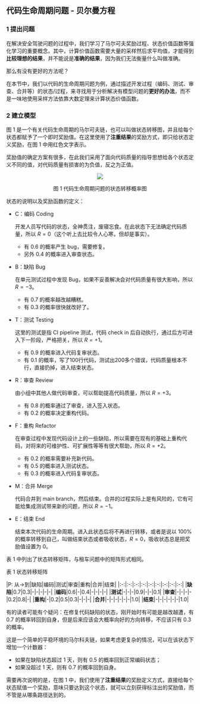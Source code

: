 ## 代码生命周期问题 - 贝尔曼方程

### 1 提出问题

在解决安全驾驶问题的过程中，我们学习了马尔可夫奖励过程、状态价值函数等强化学习的重要概念。其中，计算价值函数需要大量的采样然后求平均值，才能得到**比较理想的结果**，并不能说是**准确的结果**，因为我们无法衡量什么叫做准确。

那么有没有更好的方法呢？

在本节中，我们以代码的生命周期问题为例，通过描述开发过程（编码、测试、审查、合并等）的状态/过程，来寻找用于分析解决有模型问题的**更好的办法**，而不是一味地使用采样方法依靠大数定理来计算状态价值函数。


### 2 建立模型


图 1 是一个有关代码生命周期的马尔可夫链，也可以叫做状态转移图，并且给每个状态都赋予了一个即时奖励值。在这里使用了**注重结果**的奖励方式，即只给状态定义奖励，在图 1 中用红色文字表示。

奖励值的确定方案有很多，在此我们采用了面向代码质量的指导思想给各个状态定义不同的值，对代码质量有损害的为负值，反之为正值。

<center>
<img src="./img/Code-1.png">

图 1 代码生命周期问题的状态转移概率图
</center>



状态的说明以及奖励函数的定义：

- C：编码 Coding

  开发人员写代码的状态，全神贯注，废寝忘食。在此状态下无法确定代码质量，所以 $R=0$（这个听上去比较令人心寒，但却是事实）。

  - 有 0.6 的概率产生 bug，需要修复。
  - 另外 0.4 的概率进入审查状态。

- B：缺陷 Bug

  在单元测试过程中发现 Bug，如果不妥善解决会对代码质量有很大影响，所以 $R=-3$。

  - 有 0.7 的概率越改越糟糕。
  - 有 0.3 的概率很快就改好了。

- T：测试 Testing

  这里的测试是指 CI pipeline 测试，代码 check in 后自动执行，通过后方可进入下一阶段，严格把关，所以 $R=+1$。

  - 有 0.9 的概率进入代码复审状态。
  - 有 0.1 的概率，写了100行代码，测试出200多个错误，代码质量根本不行，直接扔掉，进入结束状态。

- R：审查 Review

  由小组中其他人做代码审查，可以帮助提高代码质量，所以 $R=+3$。

  - 有 0.8 的概率通过了审查，进入签入状态。
  - 有 0.2 的概率决定重构代码。

- F：重构 Refactor
  
  在审查过程中发现代码设计上的一些缺陷，所以需要在现有的基础上重构代码，对将来的可维护性、可扩展性等等有很大帮助，所以 $R=+2$。

  - 有 0.2 的概率需要补充新代码。
  - 有 0.5 的概率进入测试状态。
  - 有 0.3 的概率进入代码复审状态。

- M：合并 Merge
  
  代码合并到 main branch，然后结束。合并的过程实际上是有风险的，它有可能给集成测试带来新的问题，所以 $R=-1$。

- E：结束 End
  
  结束本次代码的生命周期。进入此状态后将不再进行转移，或者是说以 100% 的概率转移到自己，叫做结束状态或者吸收状态，$R=0$，吸收状态总是把奖励值设置为 0。


表 1 中列出了状态转移矩阵，与租车问题中的矩阵形式相同。

表 1 状态转移矩阵

|P: 从$\rightarrow$到|缺陷|编码|测试|审查|重构|合并|结束|
|:-:|:-:|:-:|:-:|:-:|:-:|:-:|:-:|:-:|
|**缺陷**|0.7|0.3|-|-|-|-|-|
|**编码**|0.6|-|0.4|-|-|-|-|
|**测试**|-|-|-|0.9|-|-|0.1|
|**审查**|-|-|-|-|0.2|0.8|-|
|**重构**|-|0.2|0.5|0.3|-|-|-|
|**合并**|-|-|-|-|-|-|1.0|
|**结束**|-|-|-|-|-|-|1.0|

有的读者可能有个疑问：在修复代码缺陷的状态，刚开始时有可能是越改越遭，有 0.7 的概率转回到自身，但是后来应该会大概率向好的方向转移，不应该只有 0.3 的概率。

这是一个简单的平稳环境的马尔科夫链，如果考虑更复杂的情况，可以在该状态下增加一个计数器：
- 如果在缺陷状态超过 1 天，则有 0.5 的概率回到正常编码状态；
- 如果没超过 1 天，则有 0.7 的概率回到自身。

需要再次说明的是，在图 1 中，我们使用了**注重结果**的奖励定义方式，直接给每个状态赋值一个奖励，意味只要达到这个状态，就可以立刻获得标注出的奖励值，而不管是从哪条路径达到的。

